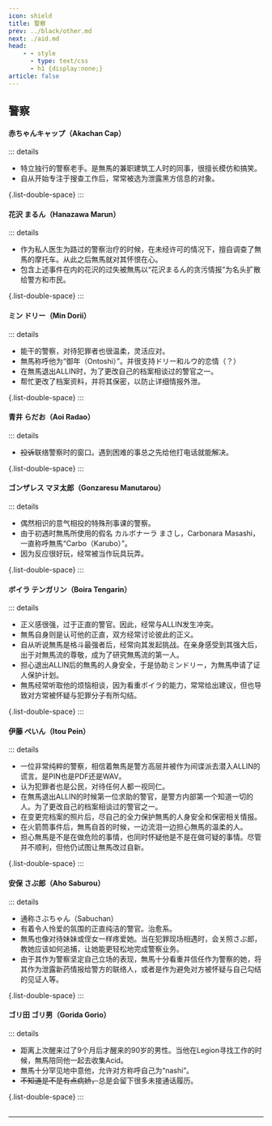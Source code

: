 ```yaml
---
icon: shield
title: 警察
prev: ../black/other.md
next: ./aid.md
head:
    - - style
      - type: text/css
      - h1 {display:none;}
article: false
---
```

## <span class="underline-blue"><i class="fa-solid fa-shield"></i> 警察</span>

#### <span style="font-weight:bold;">赤ちゃんキャップ（Akachan Cap）</span>
::: details
- 特立独行的警察老手。是無馬的兼职建筑工人时的同事，很擅长模仿和搞笑。
- 自从开始专注于搜查工作后，常常被选为泄露黑方信息的对象。

{.list-double-space}
:::
#### <span style="font-weight:bold;">花沢 まるん（Hanazawa Marun）</span>
::: details
- 作为私人医生为路过的警察治疗的时候，在未经许可的情况下，擅自调查了無馬的摩托车。从此之后無馬就对其怀恨在心。
- 包含上述事件在内的花沢的过失被無馬以“花沢まるん的贪污情报”为名头扩散给警方和市民。

{.list-double-space}
:::
#### <span style="font-weight:bold;">ミン ドリー（Min Dorii）</span>
::: details
- 能干的警察，对待犯罪者也很温柔，灵活应对。
- 無馬称呼他为“御年（Ontoshi）”。并很支持ドリー和<Anchor href="ruu">ルウ</Anchor>的恋情（？）
- 在無馬退出<Anchor href="allin">ALLIN</Anchor>时，为了更改自己的档案相谈过的警官之一。
- 帮忙更改了档案资料，并将其保密，以防止详细情报外泄。

{.list-double-space}
:::
#### <span style="font-weight:bold;">青井 らだお（Aoi Radao）</span>
::: details
- ~~投诉~~联络警察时的窗口。遇到困难的事总之先给他打电话就能解决。

{.list-double-space}
:::
#### <span style="font-weight:bold;">ゴンザレス マヌ太郎（Gonzaresu Manutarou）</span>
::: details
- 偶然相识的意气相投的特殊刑事课的警察。
- 由于初遇时無馬所使用的假名 <CollapsableText label="※"> カルボナーラ まさし，Carbonara Masashi</CollapsableText>，一直称呼無馬“Carbo（Karubo）”。
- 因为反应很好玩，经常被当作玩具玩弄。

{.list-double-space}
:::
#### <span style="font-weight:bold;">ボイラ テンガリン（Boira Tengarin）</span>
::: details
- 正义感很强，过于正直的警官。因此，经常与<Anchor href="allin">ALLIN</Anchor>发生冲突。
- 無馬自身则是认可他的正直，双方经常讨论彼此的正义。
- 自从听说無馬是格斗最强者后，经常向其发起挑战。在亲身感受到其强大后，出于对無馬流的尊敬，成为了研究無馬流的第一人。
- 担心退出<Anchor href="allin">ALLIN</Anchor>后的無馬的人身安全，于是协助ミンドリー，为無馬申请了证人保护计划。
- 無馬经常听取他的烦恼相谈，因为看重ボイラ的能力，常常给出建议，但也导致对方常被怀疑与犯罪分子有所勾结。

{.list-double-space}
:::
#### <span style="font-weight:bold;">伊藤 ぺいん（Itou Pein）</span>
::: details
- 一位非常纯粹的警察，相信着無馬是警方高层并被作为间谍派去潜入<Anchor href="allin">ALLIN</Anchor>的谎言。是PIN也是PDF还是WAV。
- 认为犯罪者也是公民，对待任何人都一视同仁。
- 在無馬退出<Anchor href="allin">ALLIN</Anchor>的时候第一位求助的警官，是警方内部第一个知道一切的人。为了更改自己的档案相谈过的警官之一。
- 在变更完档案的照片后，尽自己的全力保护無馬的人身安全和保密相关情报。
- 在火箭筒事件后，無馬自首的时候，一边流泪一边担心無馬的温柔的人。
- 担心無馬是不是在做危险的事情，也同时怀疑他是不是在做可疑的事情。尽管并不顺利，但他仍试图让無馬改过自新。

{.list-double-space}
:::
#### <span style="font-weight:bold;">安保 さぶ郎（Aho Saburou）</span>
::: details
- 通称さぶちゃん（Sabuchan）
- 有着令人怜爱的氛围的正直纯洁的警官。治愈系。
- 無馬也像对待妹妹或侄女一样疼爱她。当在犯罪现场相遇时，会关照さぶ郎，教她应该如何追捕，让她能更轻松地完成警察业务。
- 由于其作为警察坚定自己立场的表现，無馬十分看重并信任作为警察的她，将其作为泄露新药情报给警方的联络人，或者是作为避免对方被怀疑与自己勾结的见证人等。

{.list-double-space}
:::
#### <span style="font-weight:bold;">ゴリ田 ゴリ男（Gorida Gorio）</span>
::: details
- 距离上次醒来过了9个月后才醒来的90岁的男性。当他在Legion寻找工作的时候，無馬陪同他一起去收集Acid。
- 無馬十分罕见地中意他，允许对方称呼自己为“nashi”。
- <span style="text-decoration:line-through;">不知道是不是有点病娇，</span>总是会留下很多未接通话履历。

{.list-double-space}
:::
<br>
<br>

---


